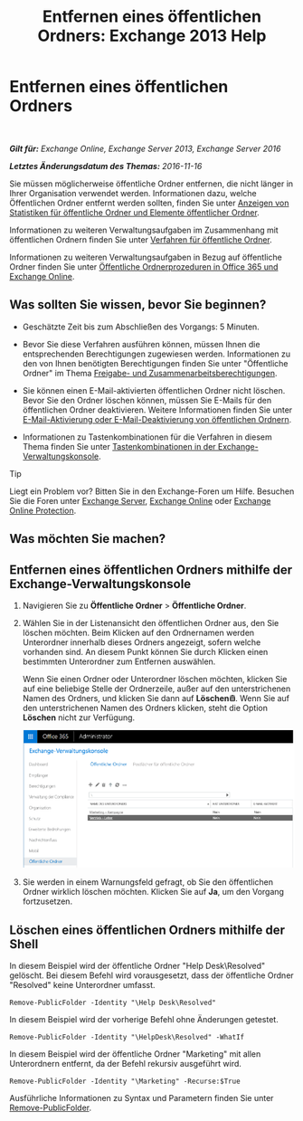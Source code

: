 ﻿---
title: 'Entfernen eines öffentlichen Ordners: Exchange 2013 Help'
TOCTitle: Entfernen eines öffentlichen Ordners
ms:assetid: 334b831d-e372-4d85-a407-5c8a5d0e78de
ms:mtpsurl: https://technet.microsoft.com/de-de/library/Aa997202(v=EXCHG.150)
ms:contentKeyID: 50475287
ms.date: 04/24/2018
mtps_version: v=EXCHG.150
ms.translationtype: HT
---

# Entfernen eines öffentlichen Ordners

 

_**Gilt für:** Exchange Online, Exchange Server 2013, Exchange Server 2016_

_**Letztes Änderungsdatum des Themas:** 2016-11-16_

Sie müssen möglicherweise öffentliche Ordner entfernen, die nicht länger in Ihrer Organisation verwendet werden. Informationen dazu, welche Öffentlichen Ordner entfernt werden sollten, finden Sie unter [Anzeigen von Statistiken für öffentliche Ordner und Elemente öffentlicher Ordner](https://review.docs.microsoft.com/de-de/exchange/collaboration-exo/public-folders/view-public-folder-statistics).

Informationen zu weiteren Verwaltungsaufgaben im Zusammenhang mit öffentlichen Ordnern finden Sie unter [Verfahren für öffentliche Ordner](public-folder-procedures-exchange-2013-help.md).

Informationen zu weiteren Verwaltungsaufgaben in Bezug auf öffentliche Ordner finden Sie unter [Öffentliche Ordnerprozeduren in Office 365 und Exchange Online](https://technet.microsoft.com/de-de/library/jj966272\(v=exchg.150\)).

## Was sollten Sie wissen, bevor Sie beginnen?

  - Geschätzte Zeit bis zum Abschließen des Vorgangs: 5 Minuten.

  - Bevor Sie diese Verfahren ausführen können, müssen Ihnen die entsprechenden Berechtigungen zugewiesen werden. Informationen zu den von Ihnen benötigten Berechtigungen finden Sie unter "Öffentliche Ordner" im Thema [Freigabe- und Zusammenarbeitsberechtigungen](sharing-and-collaboration-permissions-exchange-2013-help.md).

  - Sie können einen E-Mail-aktivierten öffentlichen Ordner nicht löschen. Bevor Sie den Ordner löschen können, müssen Sie E-Mails für den öffentlichen Ordner deaktivieren. Weitere Informationen finden Sie unter [E-Mail-Aktivierung oder E-Mail-Deaktivierung von öffentlichen Ordnern](mail-enable-or-mail-disable-a-public-folder-exchange-2013-help.md).

  - Informationen zu Tastenkombinationen für die Verfahren in diesem Thema finden Sie unter [Tastenkombinationen in der Exchange-Verwaltungskonsole](keyboard-shortcuts-in-the-exchange-admin-center-exchange-online-protection-help.md).


> [!TIP]
> Liegt ein Problem vor? Bitten Sie in den Exchange-Foren um Hilfe. Besuchen Sie die Foren unter <A href="https://go.microsoft.com/fwlink/p/?linkid=60612">Exchange Server</A>, <A href="https://go.microsoft.com/fwlink/p/?linkid=267542">Exchange Online</A> oder <A href="https://go.microsoft.com/fwlink/p/?linkid=285351">Exchange Online Protection</A>.



## Was möchten Sie machen?

## Entfernen eines öffentlichen Ordners mithilfe der Exchange-Verwaltungskonsole

1.  Navigieren Sie zu **Öffentliche Ordner** \> **Öffentliche Ordner**.

2.  Wählen Sie in der Listenansicht den öffentlichen Ordner aus, den Sie löschen möchten. Beim Klicken auf den Ordnernamen werden Unterordner innerhalb dieses Ordners angezeigt, sofern welche vorhanden sind. An diesem Punkt können Sie durch Klicken einen bestimmten Unterordner zum Entfernen auswählen.
    
    Wenn Sie einen Ordner oder Unterordner löschen möchten, klicken Sie auf eine beliebige Stelle der Ordnerzeile, außer auf den unterstrichenen Namen des Ordners, und klicken Sie dann auf **Löschen**![Löschen (Symbol)](images/JJ657511.14f639f6-61e8-4418-bbfb-0db14de9d2f5(EXCHG.150).gif "Löschen (Symbol)"). Wenn Sie auf den unterstrichenen Namen des Ordners klicken, steht die Option **Löschen** nicht zur Verfügung.
    
    ![So wählen Sie einen öffentlichen Ordner zum Entfernen aus](images/Aa997202.8666290d-3f19-4c70-afe3-45569762718b(EXCHG.150).png "So wählen Sie einen öffentlichen Ordner zum Entfernen aus")  

3.  Sie werden in einem Warnungsfeld gefragt, ob Sie den öffentlichen Ordner wirklich löschen möchten. Klicken Sie auf **Ja**, um den Vorgang fortzusetzen.

## Löschen eines öffentlichen Ordners mithilfe der Shell

In diesem Beispiel wird der öffentliche Ordner "Help Desk\\Resolved" gelöscht. Bei diesem Befehl wird vorausgesetzt, dass der öffentliche Ordner "Resolved" keine Unterordner umfasst.

    Remove-PublicFolder -Identity "\Help Desk\Resolved"

In diesem Beispiel wird der vorherige Befehl ohne Änderungen getestet.

    Remove-PublicFolder -Identity "\HelpDesk\Resolved" -WhatIf

In diesem Beispiel wird der öffentliche Ordner "Marketing" mit allen Unterordnern entfernt, da der Befehl rekursiv ausgeführt wird.

    Remove-PublicFolder -Identity "\Marketing" -Recurse:$True

Ausführliche Informationen zu Syntax und Parametern finden Sie unter [Remove-PublicFolder](https://technet.microsoft.com/de-de/library/bb124894\(v=exchg.150\)).


